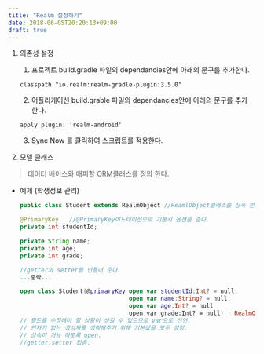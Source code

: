 ```yaml
---
title: "Realm 설정하기"
date: 2018-06-05T20:20:13+09:00
draft: true
---
```


1. 의존성 설정

    1. 프로젝트 build.gradle 파일의 dependancies안에 아래의 문구를 추가한다.

    ```
    classpath "io.realm:realm-gradle-plugin:3.5.0"
    ```

    2. 어플리케이션 build.grable 파일의 dependancies안에 아래의 문구를 추가 한다.

    ```
    apply plugin: 'realm-android'
    ```

    3. Sync Now 를 클릭하여 스크립트를 적용한다. 

2. 모델 클래스

> 데이터 베이스와 매피할 ORM클래스를 정의 한다.

* 예제 (학생정보 관리)

    ```java
    public class Student extends RealmObject //ReamlObject클래스를 상속 받으면 Reaml의 매핑 클래스가 된다.

    @PrimaryKey   //@PrimaryKey어노테이션으로 기본키 옵션을 준다.
    private int studentId;

    private String name;
    private int age;
    private int grade;

    //getter와 setter를 만들어 준다.
    ...중략...
    ```

    ```kotlin
    open class Student(@primaryKey open var studentId:Int? = null,  
                                   open var name:String? = null,
                                   open var age:Int? = null
                                   open var grade:Int? = null) : RealmObject()
    // 필드를 수정해야 할 상황이 생길 수 있으므로 var으로 선언.
    // 인자가 없는 생성자를 생략해주기 위해 기본값을 모두 설정.
    // 상속이 가능 하도록 open.                           
    //getter,setter 없음.
    ```